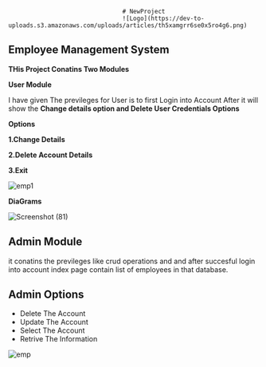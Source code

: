                                     # NewProject
                                    ![Logo](https://dev-to-uploads.s3.amazonaws.com/uploads/articles/th5xamgrr6se0x5ro4g6.png)
  ## Employee Management System
  
  **THis Project Conatins Two Modules**
  
  **User Module**

  
I have given The previleges for User is to first Login into Account After it will show the **Change details option and Delete User Credentials Options**

**Options**

**1.Change Details**

**2.Delete Account Details**

**3.Exit**

![emp1](https://github.com/naveen9390839942/NewProject/assets/129715479/899f7b53-83b7-49f3-8d42-3a36aa8f916c)

**DiaGrams**


![Screenshot (81)](https://github.com/naveen9390839942/NewProject/assets/129715479/9ba91d10-1b7f-4614-a4d9-2918e635c3fe)





## Admin Module

it conatins the previleges like crud operations and and after succesful login into account index page contain list of employees in that database.


## Admin Options
- Delete The Account
- Update The Account
- Select The Account
-  Retrive The Information



![emp](https://via.placeholder.com/468x300?text=App+Screenshot+Here)


